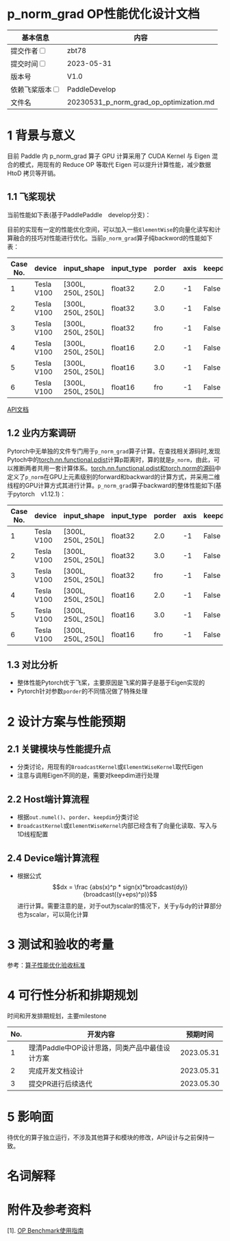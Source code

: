 # p_norm_grad OP性能优化设计文档


| 基本信息                                                     | 内容                                        |
| ------------------------------------------------------------ | ------------------------------------------- |
| 提交作者<input type="checkbox" class="rowselector hidden">   | zbt78                                   |
| 提交时间<input type="checkbox" class="rowselector hidden">   | 2023-05-31                                  |
| 版本号                                                       | V1.0                                        |
| 依赖飞桨版本<input type="checkbox" class="rowselector hidden"> | PaddleDevelop                               |
| 文件名                                                       | 20230531_p_norm_grad_op_optimization.md<br> |


# 1 背景与意义

目前 Paddle 内 p_norm_grad 算子 GPU 计算采用了 CUDA Kernel 与 Eigen 混合的模式，用现有的 Reduce OP 等取代 Eigen 可以提升计算性能，减少数据 HtoD 拷贝等开销。

## 1.1 飞桨现状

当前性能如下表(基于PaddlePaddle　develop分支)：

目前的实现有一定的性能优化空间，可以加入一些`ElementWise`的向量化读写和计算融合的技巧对性能进行优化。当前`p_norm_grad`算子纯backword的性能如下表：

| Case No. | device | input_shape |input_type|porder|axis|  keepdim | Paddle Perf(ms) |
|---|---|---|---|---|---|---|---|
| 1 | Tesla V100 | [300L, 250L, 250L] |float32| 2.0 | -1 |False| 0.89023| 
| 2 | Tesla V100 | [300L, 250L, 250L] |float32| 3.0 | -1 |False| 0.88928|
| 3 | Tesla V100 | [300L, 250L, 250L] |float32| fro | -1 |False| 0.88506|
| 4 | Tesla V100 | [300L, 250L, 250L] |float16| 2.0 | -1 |False| 0.88407| 
| 5 | Tesla V100 | [300L, 250L, 250L] |float16| 3.0 | -1 |False| 0.89285|
| 6 | Tesla V100 | [300L, 250L, 250L] |float16| fro | -1 |False| 0.88684|



 [API文档](https://www.paddlepaddle.org.cn/documentation/docs/zh/develop/api/paddle/linalg/norm_cn.html#norm)

## 1.2 业内方案调研

Pytorch中无单独的文件专门用于`p_norm_grad`算子计算。在查找相关源码时,发现Pytoch中的[torch.nn.functional.pdist](https://pytorch.org/docs/stable/generated/torch.nn.functional.pdist.html?highlight=pdist#torch.nn.functional.pdist)计算p距离时，算的就是`p_norm`，由此，可以推断两者共用一套计算体系。[torch.nn.functional.pdist和torch.norm的源码](https://github.com/pytorch/pytorch/blob/master/aten/src/ATen/native/cuda/DistanceKernel.cu#L70)中定义了`p_norm`在GPU上元素级别的forward和backward的计算方式，并采用二维线程的GPU计算方式其进行计算。`p_norm_grad`算子backward的整体性能如下(基于pytorch　v1.12.1)：

| Case No. | device | input_shape |input_type|porder|axis|  keepdim | Pytorch Perf(ms) |
|---|---|---|---|---|---|---|---|
| 1 | Tesla V100 | [300L, 250L, 250L] |float32| 2.0 | -1 |False| 0.20349| 
| 2 | Tesla V100 | [300L, 250L, 250L] |float32| 3.0 | -1 |False| 0.66578|
| 3 | Tesla V100 | [300L, 250L, 250L] |float32| fro | -1 |False| 0.20724|
| 4 | Tesla V100 | [300L, 250L, 250L] |float16| 2.0 | -1 |False| 0.14398| 
| 5 | Tesla V100 | [300L, 250L, 250L] |float16| 3.0 | -1 |False| 0.38483|
| 6 | Tesla V100 | [300L, 250L, 250L] |float16| fro | -1 |False| 0.14636|

## 1.3 对比分析

- 整体性能Pytorch优于飞桨，主要原因是飞桨的算子是基于Eigen实现的
- Pytorch针对参数`porder`的不同情况做了特殊处理

# 2 设计方案与性能预期

## 2.1 关键模块与性能提升点

- 分类讨论，用现有的`BroadcastKernel`或`ElementWiseKernel`取代Eigen
- 注意与调用Eigen不同的是，需要对keepdim进行处理

## 2.2 Host端计算流程

- 根据`out.numel()`、`porder`、`keepdim`分类讨论
- `BroadcastKernel`或`ElementWiseKernel`内部已经含有了向量化读取、写入与1D线程配置

## 2.4 Device端计算流程

- 根据公式
$$dx = \frac {abs(x)^p * sign(x)*broadcast(dy)}{broadcast((y+eps)^p)}$$
进行计算。需要注意的是，对于out为scalar的情况下，关于y与dy的计算部分也为scalar，可以简化计算

# 3 测试和验收的考量

参考：[算子性能优化验收标准](http://agroup.baidu.com/paddle-perf/md/article/4892913)



# 4 可行性分析和排期规划

时间和开发排期规划，主要milestone

| No. | 开发内容 | 预期时间 |
|---|---|---|
| 1 | 理清Paddle中OP设计思路，同类产品中最佳设计方案  | 2023.05.31 |
| 2 | 完成开发文档设计  | 2023.05.31 |
| 3 | 提交PR进行后续迭代 | 2023.05.30 |



# 5 影响面

待优化的算子独立运行，不涉及其他算子和模块的修改，API设计与之前保持一致。


# 名词解释


# 附件及参考资料

[1]. [OP Benchmark使用指南](https://github.com/PaddlePaddle/benchmark/blob/master/api/README.md)
